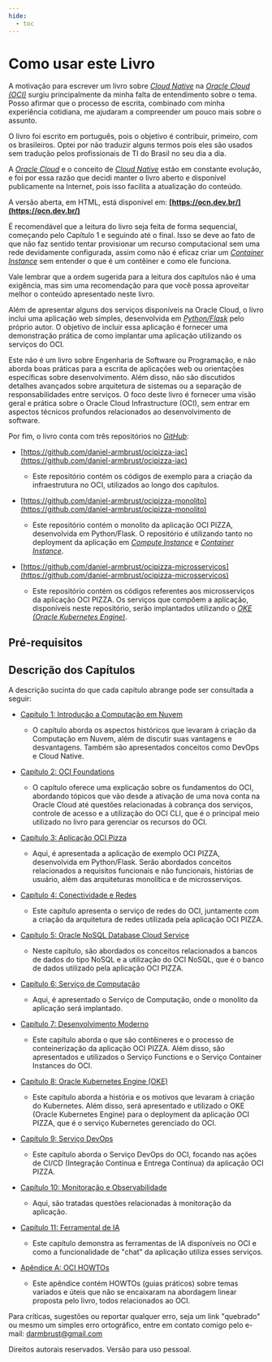 ```yaml
---
hide:
  - toc
---
```


# Como usar este Livro

A motivação para escrever um livro sobre _[Cloud Native](./capitulo-1/cloud-native.md)_ na _[Oracle Cloud (OCI)](./capitulo-2/index.md)_ surgiu principalmente da minha falta de entendimento sobre o tema. Posso afirmar que o processo de escrita, combinado com minha experiência cotidiana, me ajudaram a compreender um pouco mais sobre o assunto.

O livro foi escrito em português, pois o objetivo é contribuir, primeiro, com os brasileiros. Optei por não traduzir alguns termos pois eles são usados sem tradução pelos profissionais de TI do Brasil no seu dia a dia.

A _[Oracle Cloud](./capitulo-2/index.md)_ e o conceito de _[Cloud Native](./capitulo-1/cloud-native.md)_ estão em constante evolução, e foi por essa razão que decidi manter o livro aberto e disponível publicamente na Internet, pois isso facilita a atualização do conteúdo.

A versão aberta, em HTML, está disponível em: **[https://ocn.dev.br/](https://ocn.dev.br/)**

É recomendável que a leitura do livro seja feita de forma sequencial, começando pelo Capítulo 1 e seguindo até o final. Isso se deve ao fato de que não faz sentido tentar provisionar um recurso computacional sem uma rede devidamente configurada, assim como não é eficaz criar um _[Container Instance](./capitulo-7/container-instances.md)_ sem entender o que é um contêiner e como ele funciona.

Vale lembrar que a ordem sugerida para a leitura dos capítulos não é uma exigência, mas sim uma recomendação para que você possa aproveitar melhor o conteúdo apresentado neste livro.

Além de apresentar alguns dos serviços disponíveis na Oracle Cloud, o livro inclui uma aplicação web simples, desenvolvida em _[Python/Flask](https://flask.palletsprojects.com/en/stable/)_ pelo próprio autor. O objetivo de incluir essa aplicação é fornecer uma demonstração prática de como implantar uma aplicação utilizando os serviços do OCI.

Este não é um livro sobre Engenharia de Software ou Programação, e não aborda boas práticas para a escrita de aplicações web ou orientações específicas sobre desenvolvimento. Além disso, não são discutidos detalhes avançados sobre arquitetura de sistemas ou a separação de responsabilidades entre serviços. O foco deste livro é fornecer uma visão geral e prática sobre o Oracle Cloud Infrastructure (OCI), sem entrar em aspectos técnicos profundos relacionados ao desenvolvimento de software.

Por fim, o livro conta com três repositórios no _[GitHub](https://github.com/)_:

- [https://github.com/daniel-armbrust/ocipizza-iac](https://github.com/daniel-armbrust/ocipizza-iac)
    - Este repositório contém os códigos de exemplo para a criação da infraestrutura no OCI, utilizados ao longo dos capítulos.

- [https://github.com/daniel-armbrust/ocipizza-monolito](https://github.com/daniel-armbrust/ocipizza-monolito)
    - Este repositório contém o monolito da aplicação OCI PIZZA, desenvolvida em Python/Flask. O repositório é utilizando tanto no deployment da aplicação em _[Compute Instance](./capitulo-6/index.md)_ e _[Container Instance](./capitulo-7/container-instances.md)_.

- [https://github.com/daniel-armbrust/ocipizza-microsservicos](https://github.com/daniel-armbrust/ocipizza-microsservicos)
    - Este repositório contém os códigos referentes aos microsserviços da aplicação OCI PIZZA. Os serviços que compõem a aplicação, disponíveis neste repositório, serão implantados utilizando o _[OKE (Oracle Kubernetes Engine)](./capitulo-8/index.md)_.

## Pré-requisitos

## Descrição dos Capítulos

A descrição sucinta do que cada capítulo abrange pode ser consultada a seguir:

- [Capítulo 1: Introdução a Computação em Nuvem](./capitulo-1/index.md)
    - O capítulo aborda os aspectos históricos que levaram à criação da Computação em Nuvem, além de discutir suas vantagens e desvantagens. Também são apresentados conceitos como DevOps e Cloud Native.

- [Capítulo 2: OCI Foundations](./capitulo-2/index.md)
    - O capítulo oferece uma explicação sobre os fundamentos do OCI, abordando tópicos que vão desde a ativação de uma nova conta na Oracle Cloud até questões relacionadas à cobrança dos serviços, controle de acesso e a utilização do OCI CLI, que é o principal meio utilizado no livro para gerenciar os recursos do OCI.

- [Capítulo 3: Aplicação OCI Pizza](./capitulo-3/index.md)
    - Aqui, é apresentada a aplicação de exemplo OCI PIZZA, desenvolvida em Python/Flask. Serão abordados conceitos relacionados a requisitos funcionais e não funcionais, histórias de usuário, além das arquiteturas monolítica e de microsserviços.

- [Capítulo 4: Conectividade e Redes](./capitulo-4/index.md)
    - Este capítulo apresenta o serviço de redes do OCI, juntamente com a criação da arquitetura de redes utilizada pela aplicação OCI PIZZA.

- [Capítulo 5: Oracle NoSQL Database Cloud Service](./capitulo-5/index.md)
    - Neste capítulo, são abordados os conceitos relacionados a bancos de dados do tipo NoSQL e a utilização do OCI NoSQL, que é o banco de dados utilizado pela aplicação OCI PIZZA.

- [Capítulo 6: Serviço de Computação](./capitulo-6/index.md)
    - Aqui, é apresentado o Serviço de Computação, onde o monolito da aplicação será implantado.

- [Capítulo 7: Desenvolvimento Moderno](./capitulo-7/index.md)
    - Este capítulo aborda o que são contêineres e o processo de conteinerização da aplicação OCI PIZZA. Além disso, são apresentados e utilizados o Serviço Functions e o Serviço Container Instances do OCI.

- [Capítulo 8: Oracle Kubernetes Engine (OKE)](./capitulo-8/index.md)
    - Este capítulo aborda a história e os motivos que levaram à criação do Kubernetes. Além disso, será apresentado e utilizado o OKE (Oracle Kubernetes Engine) para o deployment da aplicação OCI PIZZA, que é o serviço Kubernetes gerenciado do OCI.

- [Capítulo 9: Serviço DevOps](./capitulo-9/index.md)
    - Este capítulo aborda o Serviço DevOps do OCI, focando nas ações de CI/CD (Integração Contínua e Entrega Contínua) da aplicação OCI PIZZA.

- [Capítulo 10: Monitoração e Observabilidade](./capitulo-10/index.md)
    - Aqui, são tratadas questões relacionadas à monitoração da aplicação.

- [Capítulo 11: Ferramental de IA](./capitulo-11/index.md)
    - Este capítulo demonstra as ferramentas de IA disponíveis no OCI e como a funcionalidade de "chat" da aplicação utiliza esses serviços.

- [Apêndice A: OCI HOWTOs](./apendice-a/index.md)
    - Este apêndice contém HOWTOs (guias práticos) sobre temas variados e úteis que não se encaixaram na abordagem linear proposta pelo livro, todos relacionados ao OCI.

Para críticas, sugestões ou reportar qualquer erro, seja um link "quebrado" ou mesmo um simples erro ortográfico, entre em contato comigo pelo e-mail: <a href="darmbrust@gmail.com">darmbrust@gmail.com</a>

Direitos autorais reservados. Versão para uso pessoal. 